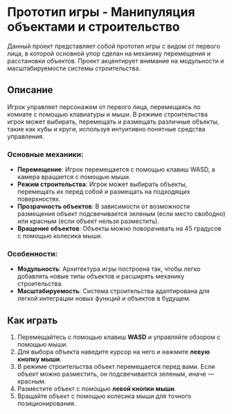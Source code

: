 # Прототип игры - Манипуляция объектами и строительство

Данный проект представляет собой прототип игры с видом от первого лица, в которой основной упор сделан на механику перемещения и расстановки объектов. Проект акцентирует внимание на модульности и масштабируемости системы строительства.

## Описание

Игрок управляет персонажем от первого лица, перемещаясь по комнате с помощью клавиатуры и мыши. В режиме строительства игрок может выбирать, перемещать и размещать различные объекты, такие как кубы и круги, используя интуитивно понятные средства управления. 

### Основные механики:
- **Перемещение**: Игрок перемещается с помощью клавиш WASD, а камера вращается с помощью мыши.
- **Режим строительства**: Игрок может выбирать объекты, перемещать их перед собой и размещать на подходящих поверхностях.
- **Прозрачность объектов**: В зависимости от возможности размещения объект подсвечивается зеленым (если место свободно) или красным (если объект нельзя разместить).
- **Вращение объектов**: Объекты можно поворачивать на 45 градусов с помощью колесика мыши.

### Особенности:
- **Модульность**: Архитектура игры построена так, чтобы легко добавлять новые типы объектов и расширять механику строительства.
- **Масштабируемость**: Система строительства адаптирована для легкой интеграции новых функций и объектов в будущем.

## Как играть

1. Перемещайтесь с помощью клавиш **WASD** и управляйте обзором с помощью мыши.
2. Для выбора объекта наведите курсор на него и нажмите **левую кнопку мыши**.
3. В режиме строительства объект перемещается перед вами. Если объект можно разместить, он подсвечивается зеленым, иначе — красным.
4. Разместите объект с помощью **левой кнопки мыши**.
5. Вращайте объект с помощью колесика мыши для точного позиционирования.
